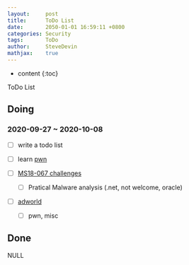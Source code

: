 ```yaml
---
layout:     post
title:      ToDo List
date:       2050-01-01 16:59:11 +0800
categories: Security
tags:       ToDo
author:     SteveDevin
mathjax:    true
---
```

* content
{:toc}

ToDo List



## Doing

### 2020-09-27 ~ 2020-10-08
- [ ] write a todo list

- [ ] learn [pwn](http://docs.pwntools.com/en/stable)

- [ ] [MS18-067 challenges](http://bachang.ms08067.com/challenges)
    - [ ] Pratical Malware analysis (.net, not welcome, oracle)
    
- [ ] [adworld](https://adworld.xctf.org.cn/task)
    - [ ] pwn, misc

## Done

NULL